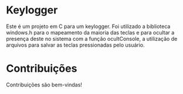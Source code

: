 # Keylogger <br />
Este é um projeto em C para um keylogger. Foi utilizado a biblioteca windows.h para o mapeamento da maioria das teclas e para ocultar a presença deste no sistema com a função ocultConsole, a utilização de arquivos para salvar as teclas pressionadas pelo usuário. <br />

# Contribuições <br />
Contribuições são bem-vindas! <br />
